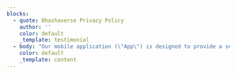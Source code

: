 ```yaml
---
blocks:
  - quote: Bhashaverse Privacy Policy
    author: ''
    color: default
    _template: testimonial
  - body: "Our mobile application (\"App\") is designed to provide a service to our users without collecting any personal data. This privacy policy (\"Policy\") explains our commitment to protecting the privacy of our users. By using our App, you confirm that you have read and understood this Policy.\n\n**Information we access but do not collect:**\n\n\\*\\*Device information: \\*\\*We access but do not store the device details such as operating system, screen size and similar technical details which are used to render the application properly and help the application get access to device hardware such as mic, speaker etc.\n\n\\*\\*Mic Data Information: \\*\\*We get access to a device mic to record speech for translating sentences.\n\n**Information we do not collect:**\n\nOur App does not collect any personal data from users, including but not limited to:\n\n\\*\\*Device Information: \\*\\*We do not collect any information which can uniquely identify your device, such as user details, unique device identifiers, IMEI etc.\n\n\\*\\*Location Information: \\*\\*We do not collect any information about your device's location, such as GPS data or Wi-Fi data.\n\n**Usage Information:** We do not collect any information about your use of our App, such as which features you use, how often you use them, or how you interact with them.\n\n**Log Data:** We do not collect any log data, such as information about how you use our App or the device you use to access it.\n\n**Cookies and Similar Technologies:** We do not use cookies or similar technologies to collect any information about your use of our App.\n\n**How We Use the Information**\n\nWe do not collect any personal data from our users and therefore, we do not use any personal data.\n\n**Sharing of Information**\n\nWe do not collect any personal data from our users and therefore, we do not share any personal data with any third party.\n\n**Changes to This Policy**\n\nWe may update this Policy from time to time. If we make any changes to this Policy, we will notify you by posting the updated Policy on our App.\n\n**Contact Us**\n\nIf you have any questions or concerns about this Policy, please contact us.\n\n\\*\\*Name: \\*\\*AI4Bharat\n\n\\*\\*Email: \\*\\*ai4bharat@cse.iitm.ac.in\n\n\\*\\*Address:\_\\*\\*\n\nNilekani Center at AI4Bharat,\n\n3rd Floor, Subramonian Shankar Block,\n\nNew Computer Science & Engineering Building,\n\nIndian Institute of Technology, Madras,\n\nTamil Nadu - 600 036\n\nThis policy is effective as of 23 January 2023.\n"
    color: default
    _template: content
---
```


